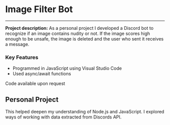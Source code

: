 # Image Filter Bot
---

**Project description:** As a personal project I developed a Discord bot to recognize if an image contains nudity or not. If the image scores high enough to be unsafe, the image is deleted and the user who sent it receives a message.

### Key Features
* Programmed in JavaScript using Visual Studio Code
* Used async/await functions

Code available upon request

## Personal Project
This helped deepen my understanding of Node.js and JavaScript. I explored ways of working with data extracted from Discords API.
